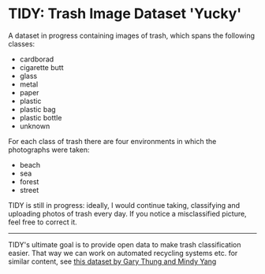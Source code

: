 # TIDY: Trash Image Dataset 'Yucky'
A dataset in progress containing images of trash, which spans the following classes:

- cardborad
- cigarette butt
- glass
- metal
- paper 
- plastic
- plastic bag
- plastic bottle
- unknown

For each class of trash there are four environments in which the photographs were taken: 

- beach
- sea 
- forest
- street

TIDY is still in progress: ideally, I would continue taking, classifying and uploading photos of trash every day. If you notice a misclassified picture, feel free to correct it.

<hr> 

TIDY's ultimate goal is to provide open data to make trash classification easier. That way we can work on automated recycling systems etc. 
for similar content, see <a href="http://www.github.com/garythung/trashnet"> this dataset by Gary Thung and Mindy Yang </a>
